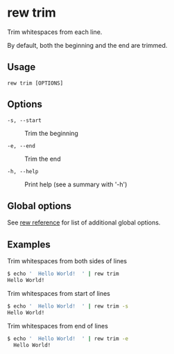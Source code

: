 # rew trim

Trim whitespaces from each line.

By default, both the beginning and the end are trimmed.

## Usage

```
rew trim [OPTIONS]
```

## Options

<dl>

<dt><code>-s, --start</code></dt>
<dd>

Trim the beginning
</dd>

<dt><code>-e, --end</code></dt>
<dd>

Trim the end
</dd>

<dt><code>-h, --help</code></dt>
<dd>

Print help (see a summary with '-h')
</dd>
</dl>

## Global options

See [rew reference](rew.md#global-options) for list of additional global options.

## Examples

Trim whitespaces from both sides of lines

```sh
$ echo '  Hello World!  ' | rew trim
Hello World!
```

Trim whitespaces from start of lines

```sh
$ echo '  Hello World!  ' | rew trim -s
Hello World!  
```

Trim whitespaces from end of lines

```sh
$ echo '  Hello World!  ' | rew trim -e
  Hello World!
```
